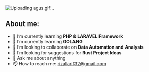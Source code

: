 

![Uploading agus.gif…]()



## About me:

- 🌱 I’m currently learning **PHP & LARAVEL Framework**
- 🌱 I’m currently learning **GOLANG**
- 👯 I’m looking to collaborate on **Data Automation and Analysis**
- 🤔 I’m looking for suggestions for **Rust Project Ideas**
- 💬 Ask me about anything
- 📫 How to reach me: [rizallarif32@gmail.com](mailto:rizallarif32@gmail.com)

